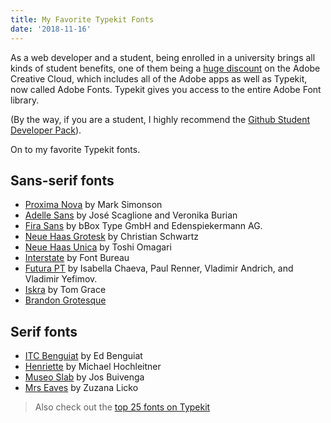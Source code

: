 ```yaml
---
title: My Favorite Typekit Fonts
date: '2018-11-16'
---
```


As a web developer and a student, being enrolled in a university brings all kinds of student benefits, one of them being a [huge discount](https://www.adobe.com/creativecloud/plans.html) on the Adobe Creative Cloud, which includes all of the Adobe apps as well as Typekit, now called Adobe Fonts.  Typekit gives you access to the entire Adobe Font library.

(By the way, if you are a student, I highly recommend the [Github Student Developer Pack](https://education.github.com/pack)).

On to my favorite Typekit fonts. 


## Sans-serif fonts
 - [Proxima Nova](https://fonts.adobe.com/fonts/proxima-nova) by Mark Simonson
 - [Adelle Sans](https://fonts.adobe.com/fonts/adelle-sans) by José Scaglione and Veronika Burian
 - [Fira Sans](https://fonts.adobe.com/fonts/fira-sans) by bBox Type GmbH and Edenspiekermann AG. 
 - [Neue Haas Grotesk](https://fonts.adobe.com/fonts/neue-haas-grotesk) by Christian Schwartz
 - [Neue Haas Unica](https://fonts.adobe.com/fonts/neue-haas-unica) by Toshi Omagari
 - [Interstate](https://fonts.adobe.com/fonts/interstate) by Font Bureau
 - [Futura PT](https://fonts.adobe.com/fonts/futura-pt) by Isabella Chaeva, Paul Renner, Vladimir Andrich, and Vladimir Yefimov.
 - [Iskra](https://fonts.adobe.com/fonts/iskra) by Tom Grace
 - [Brandon Grotesque](https://fonts.adobe.com/fonts/brandon-grostesque)

## Serif fonts
 - [ITC Benguiat](https://fonts.adobe.com/fonts/itc-benguiat) by Ed Benguiat
 - [Henriette](https://fonts.adobe.com/fonts/henriette) by Michael Hochleitner
 - [Museo Slab](https://fonts.adobe.com/fonts/museo-slab) by Jos Buivenga
 - [Mrs Eaves](https://fonts.adobe.com/fonts/mrs-eaves) by Zuzana Licko

> Also check out the [top 25 fonts on Typekit](https://theblog.adobe.com/top-25-typefaces-next-project/)